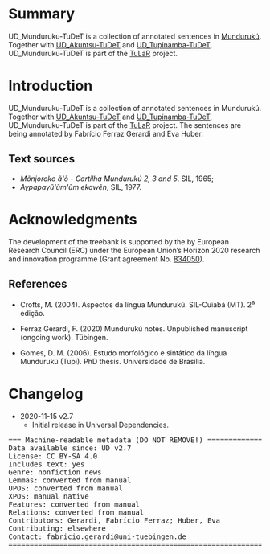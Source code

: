 # Summary

UD_Munduruku-TuDeT is a collection of annotated sentences in [Mundurukú](http://www.endangeredlanguages.com/lang/2981). Together with [UD_Akuntsu-TuDeT](https://github.com/UniversalDependencies/UD_Akuntsu-TuDeT) and [UD_Tupinamba-TuDeT](https://github.com/UniversalDependencies/UD_Tupinamba-TuDeT), UD_Munduruku-TuDeT is part of the [TuLaR](https://tular.org) project.




# Introduction

UD_Munduruku-TuDeT is a collection of annotated sentences in Mundurukú. Together with [UD_Akuntsu-TuDeT](https://github.com/UniversalDependencies/UD_Akuntsu-TuDeT) and [UD_Tupinamba-TuDeT](https://github.com/UniversalDependencies/UD_Tupinamba-TuDeT), UD_Munduruku-TuDeT is part of the [TuLaR](https://tular.org) project. The sentences are being annotated by Fabrício Ferraz Gerardi and Eva Huber.

## Text sources

* *Mõnjoroko ã'õ - Cartilha Mundurukú 2, 3 and 5*. SIL, 1965; 
* *Aypapayũ'ũm'ũm ekawẽn*, SIL, 1977.


# Acknowledgments

The development of the treebank is supported by the by European Research Council (ERC) under the European Union’s Horizon 2020 research and innovation programme (Grant agreement No. [834050](https://uni-tuebingen.de/fakultaeten/philosophische-fakultaet/fachbereiche/neuphilologie/seminar-fuer-sprachwissenschaft/arbeitsbereiche/allg-sprachwissenschaft/projekte/crosslingference/)).

## References

* Crofts, M. (2004). Aspectos da língua Mundurukú. SIL-Cuiabá (MT). 2<sup>a</sup> edição.

* Ferraz Gerardi, F. (2020) Mundurukú notes. Unpublished manuscript (ongoing work). Tübingen. 

* Gomes, D. M. (2006). Estudo morfológico e sintático da língua Mundurukú (Tupí). PhD thesis. Universidade de Brasília.

# Changelog

* 2020-11-15 v2.7
  * Initial release in Universal Dependencies.


<pre>
=== Machine-readable metadata (DO NOT REMOVE!) ================================
Data available since: UD v2.7
License: CC BY-SA 4.0
Includes text: yes
Genre: nonfiction news
Lemmas: converted from manual
UPOS: converted from manual
XPOS: manual native
Features: converted from manual
Relations: converted from manual
Contributors: Gerardi, Fabrício Ferraz; Huber, Eva
Contributing: elsewhere
Contact: fabricio.gerardi@uni-tuebingen.de
===============================================================================
</pre>
